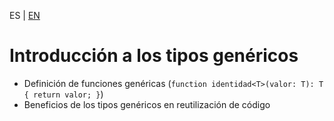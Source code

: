 <!-- MULTILANGUAJE MENU START -->
ES | [EN](https://lckpig.gitbook.io/practical-dev-handbook/typescript/generic-types/introduction)
<!-- MULTILANGUAJE MENU END -->

# Introducción a los tipos genéricos

- Definición de funciones genéricas (`function identidad<T>(valor: T): T { return valor; }`)
- Beneficios de los tipos genéricos en reutilización de código 